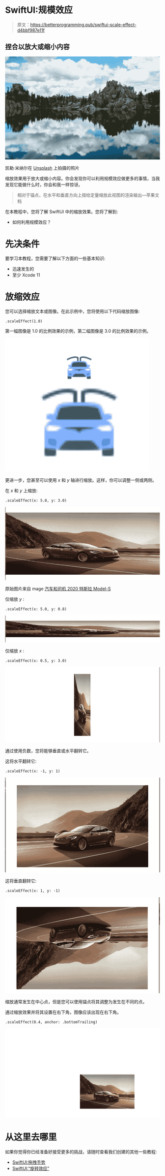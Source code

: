 # SwiftUI:规模效应

> 原文：<https://betterprogramming.pub/swiftui-scale-effect-d4bbf987e11f>

## 捏合以放大或缩小内容

![](img/7a5f3c625ef95049bd14d4d5d1e70003.png)

凯勒·米纳尔在 [Unsplash](https://unsplash.com/s/photos/mirror-image?utm_source=unsplash&utm_medium=referral&utm_content=creditCopyText) 上拍摄的照片

缩放效果用于放大或缩小内容。你会发现你可以利用规模效应做更多的事情，当我发现它能做什么时，你会和我一样惊讶。

> 相对于锚点，在水平和垂直方向上按给定量缩放此视图的渲染输出—苹果文档

在本教程中，您将了解 SwiftUI 中的缩放效果。您将了解到:

*   如何利用规模效应？

# 先决条件

要学习本教程，您需要了解以下方面的一些基本知识:

*   迅速发生的
*   至少 Xcode 11

# 放缩效应

您可以选择缩放文本或图像。在此示例中，您将使用以下代码缩放图像:

```
.scaleEffect(1.0)
```

第一幅图像是 1.0 的比例效果的示例，第二幅图像是 3.0 的比例效果的示例。

![](img/d55f549acc02472251c6a397251b0485.png)

更进一步，您甚至可以使用 *x* 和 *y* 轴进行缩放。这样，你可以调整一侧或两侧。

在 *x* 和 *y* 上缩放:

```
.scaleEffect(x: 5.0, y: 3.0)
```

![](img/71216f5092e777cf6ae09cd40b82cf9f.png)

原始图片来自 mage [汽车和司机 2020 特斯拉 Model-S](https://www.caranddriver.com/tesla/model-s)

仅缩放 *y* :

```
.scaleEffect(x: 5.0, y: 0.8)
```

![](img/4e19ad954baeb93762c76b5835a6f318.png)

仅缩放 *x* :

```
.scaleEffect(x: 0.5, y: 3.0)
```

![](img/56bbd48eeab15ec95952ef00a9284416.png)

通过使用负数，您将能够垂直或水平翻转它。

这将水平翻转它:

```
.scaleEffect(x: -1, y: 1)
```

![](img/920e7b1ed7810aa6f37e2ece8ce15593.png)

这将垂直翻转它:

```
.scaleEffect(x: 1, y: -1)
```

![](img/feec4dfa8cc21334465b278587740ecf.png)

缩放通常发生在中心点，但是您可以使用锚点将其调整为发生在不同的点。

通过缩放效果并将其设置在右下角，图像应该出现在右下角。

```
.scaleEffect(0.4, anchor: .bottomTrailing)
```

![](img/322740e3ad7a5c4bfb97d49790776d75.png)

# 从这里去哪里

如果你觉得你已经准备好接受更多的挑战，请随时查看我们创建的其他一些教程:

*   [SwiftUI:拖拽手势](https://medium.com/better-programming/swiftui-drag-gesture-2559cf255c5e)
*   [SwiftUI:“旋转效应”](https://medium.com/better-programming/swiftui-rotation-effect-8f1dc116f126)